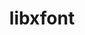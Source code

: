---
title: "libxfont"
layout: cache
categories: [package, develop]
meta: {"compilers": ["gcc@10.5.0", "gcc@11.1.0", "gcc@11.4.0", "gcc@13.3.0", "intel-oneapi-compilers@2025.1.0"], "num_specs": 73, "num_specs_by_stack": {"data-vis-sdk": 16, "developer-tools-aarch64-linux-gnu": 12, "developer-tools-x86_64_v3-linux-gnu": 12, "e4s": 12, "e4s-oneapi": 10, "hep": 11, "root": 73}, "oss": ["centos7", "rhel8", "ubuntu20.04", "ubuntu22.04"], "platforms": ["linux"], "stacks": ["data-vis-sdk", "developer-tools-aarch64-linux-gnu", "developer-tools-x86_64_v3-linux-gnu", "e4s", "e4s-oneapi", "hep", "root"], "targets": ["aarch64", "x86_64_v3"], "versions": ["1.5.4"]}
spec_details: [{"compiler": "intel-oneapi-compilers@2025.1.0", "hash": "22ugd6csiwwdyw2oxmhmurhw4ktbsyq6", "os": "ubuntu22.04", "platform": "linux", "size": "-", "stacks": ["e4s-oneapi", "root"], "target": "x86_64_v3", "variants": ["build_system=autotools"], "versions": ["1.5.4"]}, {"compiler": "intel-oneapi-compilers@2025.1.0", "hash": "2dredc3bzcuoxuhi64sz3dzbqvnt5rna", "os": "ubuntu22.04", "platform": "linux", "size": "-", "stacks": ["e4s-oneapi", "root"], "target": "x86_64_v3", "variants": ["build_system=autotools"], "versions": ["1.5.4"]}, {"compiler": "gcc@11.4.0", "hash": "2kk5wj46pg5b7r43k6iu2vwmavg4uqfy", "os": "ubuntu22.04", "platform": "linux", "size": "-", "stacks": ["e4s", "root"], "target": "x86_64_v3", "variants": ["build_system=autotools"], "versions": ["1.5.4"]}, {"compiler": "intel-oneapi-compilers@2025.1.0", "hash": "3e4w5k7662qpjyq6neq7r4tbtkkjruot", "os": "ubuntu22.04", "platform": "linux", "size": "-", "stacks": ["e4s-oneapi", "root"], "target": "x86_64_v3", "variants": ["build_system=autotools"], "versions": ["1.5.4"]}, {"compiler": "gcc@13.3.0", "hash": "3trdc4hy2c3vv6rbxrkgoef4yluyq3so", "os": "rhel8", "platform": "linux", "size": "-", "stacks": ["developer-tools-aarch64-linux-gnu", "root"], "target": "aarch64", "variants": ["build_system=autotools"], "versions": ["1.5.4"]}, {"compiler": "gcc@10.5.0", "hash": "4d6rnvwnrtqh2qxzwsgr2wtgqbolxa4x", "os": "centos7", "platform": "linux", "size": "-", "stacks": ["developer-tools-x86_64_v3-linux-gnu", "root"], "target": "x86_64_v3", "variants": ["build_system=autotools"], "versions": ["1.5.4"]}, {"compiler": "gcc@11.1.0", "hash": "4kzdixq3nvmdbeaj7s27kvdgpjujy76t", "os": "ubuntu20.04", "platform": "linux", "size": "-", "stacks": ["data-vis-sdk", "root"], "target": "x86_64_v3", "variants": ["build_system=autotools"], "versions": ["1.5.4"]}, {"compiler": "gcc@11.4.0", "hash": "5fj4yniohrw54qjt52lbmhibbzmini5x", "os": "ubuntu22.04", "platform": "linux", "size": "-", "stacks": ["hep", "root"], "target": "x86_64_v3", "variants": ["build_system=autotools"], "versions": ["1.5.4"]}, {"compiler": "intel-oneapi-compilers@2025.1.0", "hash": "5mdhi7anzers23ud3f7ztpqbg2ugz37m", "os": "ubuntu22.04", "platform": "linux", "size": "-", "stacks": ["e4s-oneapi", "root"], "target": "x86_64_v3", "variants": ["build_system=autotools"], "versions": ["1.5.4"]}, {"compiler": "gcc@11.4.0", "hash": "66qzqkipdtdntpjkwdeahnpsrqrgfklg", "os": "ubuntu22.04", "platform": "linux", "size": "-", "stacks": ["e4s", "root"], "target": "x86_64_v3", "variants": ["build_system=autotools"], "versions": ["1.5.4"]}, {"compiler": "gcc@11.4.0", "hash": "6zll4lpadr33s356njtf3xpngymqgxhq", "os": "ubuntu22.04", "platform": "linux", "size": "-", "stacks": ["e4s", "root"], "target": "x86_64_v3", "variants": ["build_system=autotools"], "versions": ["1.5.4"]}, {"compiler": "gcc@11.1.0", "hash": "7jhxtzwxosbsgtq4g6ws6wrswhabqoln", "os": "ubuntu20.04", "platform": "linux", "size": "-", "stacks": ["data-vis-sdk", "root"], "target": "x86_64_v3", "variants": ["build_system=autotools"], "versions": ["1.5.4"]}, {"compiler": "gcc@13.3.0", "hash": "7t5nit34h7amf5hg3l6t6ppp3bil4mcg", "os": "rhel8", "platform": "linux", "size": "-", "stacks": ["developer-tools-aarch64-linux-gnu", "root"], "target": "aarch64", "variants": ["build_system=autotools"], "versions": ["1.5.4"]}, {"compiler": "gcc@10.5.0", "hash": "aa2fezcll7wtti33sytfgq6xiil5rfnt", "os": "centos7", "platform": "linux", "size": "-", "stacks": ["developer-tools-x86_64_v3-linux-gnu", "root"], "target": "x86_64_v3", "variants": ["build_system=autotools"], "versions": ["1.5.4"]}, {"compiler": "gcc@10.5.0", "hash": "ajp4puogdakmkidu4zfdo373cgtsmvuo", "os": "centos7", "platform": "linux", "size": "-", "stacks": ["developer-tools-x86_64_v3-linux-gnu", "root"], "target": "x86_64_v3", "variants": ["build_system=autotools"], "versions": ["1.5.4"]}, {"compiler": "gcc@13.3.0", "hash": "bd2qwhvijinufhl6i4o7fvtbv3rdbldx", "os": "rhel8", "platform": "linux", "size": "-", "stacks": ["developer-tools-aarch64-linux-gnu", "root"], "target": "aarch64", "variants": ["build_system=autotools"], "versions": ["1.5.4"]}, {"compiler": "intel-oneapi-compilers@2025.1.0", "hash": "ei2xtrxup62dsfw64qk2fibyu6apdxoy", "os": "ubuntu22.04", "platform": "linux", "size": "-", "stacks": ["e4s-oneapi", "root"], "target": "x86_64_v3", "variants": ["build_system=autotools"], "versions": ["1.5.4"]}, {"compiler": "gcc@10.5.0", "hash": "ejph6hroirxcl5dtve62m6owifghp2ef", "os": "centos7", "platform": "linux", "size": "-", "stacks": ["developer-tools-x86_64_v3-linux-gnu", "root"], "target": "x86_64_v3", "variants": ["build_system=autotools"], "versions": ["1.5.4"]}, {"compiler": "gcc@11.4.0", "hash": "epv3sskgkble2kqgfmefxtrzl3uy4ovf", "os": "ubuntu22.04", "platform": "linux", "size": "-", "stacks": ["hep", "root"], "target": "x86_64_v3", "variants": ["build_system=autotools"], "versions": ["1.5.4"]}, {"compiler": "gcc@10.5.0", "hash": "fc5m5aiivbpeekbnn72hffzrepf22xdk", "os": "centos7", "platform": "linux", "size": "-", "stacks": ["developer-tools-x86_64_v3-linux-gnu", "root"], "target": "x86_64_v3", "variants": ["build_system=autotools"], "versions": ["1.5.4"]}, {"compiler": "gcc@11.1.0", "hash": "frssjcnp3s6ahayiigqqm4h5bkobjm3t", "os": "ubuntu20.04", "platform": "linux", "size": "-", "stacks": ["data-vis-sdk", "root"], "target": "x86_64_v3", "variants": ["build_system=autotools"], "versions": ["1.5.4"]}, {"compiler": "gcc@11.1.0", "hash": "fwcdmhwk2hiksjafagur4esyv75af4bm", "os": "ubuntu20.04", "platform": "linux", "size": "-", "stacks": ["data-vis-sdk", "root"], "target": "x86_64_v3", "variants": ["build_system=autotools"], "versions": ["1.5.4"]}, {"compiler": "gcc@10.5.0", "hash": "fys2lrwnl7vshm6aqxwkvab3b2psi4j7", "os": "centos7", "platform": "linux", "size": "-", "stacks": ["developer-tools-x86_64_v3-linux-gnu", "root"], "target": "x86_64_v3", "variants": ["build_system=autotools"], "versions": ["1.5.4"]}, {"compiler": "gcc@10.5.0", "hash": "gfgzdjkfuzqzmiy5oe2cvshp44rlinrp", "os": "centos7", "platform": "linux", "size": "-", "stacks": ["developer-tools-x86_64_v3-linux-gnu", "root"], "target": "x86_64_v3", "variants": ["build_system=autotools"], "versions": ["1.5.4"]}, {"compiler": "gcc@11.1.0", "hash": "gp43xovjovq6kztt4ar5rtgnridllazm", "os": "ubuntu20.04", "platform": "linux", "size": "-", "stacks": ["data-vis-sdk", "root"], "target": "x86_64_v3", "variants": ["build_system=autotools"], "versions": ["1.5.4"]}, {"compiler": "gcc@11.4.0", "hash": "hanmc4kfpsymqm3xrbkinhvsz7kzoffy", "os": "ubuntu22.04", "platform": "linux", "size": "-", "stacks": ["e4s", "root"], "target": "x86_64_v3", "variants": ["build_system=autotools"], "versions": ["1.5.4"]}, {"compiler": "gcc@13.3.0", "hash": "hpaqhipxyuboazxabritsvqvnkx7s46z", "os": "rhel8", "platform": "linux", "size": "-", "stacks": ["developer-tools-aarch64-linux-gnu", "root"], "target": "aarch64", "variants": ["build_system=autotools"], "versions": ["1.5.4"]}, {"compiler": "intel-oneapi-compilers@2025.1.0", "hash": "hso3ua2aid2r5i3ppcnva7wbqncrpi2m", "os": "ubuntu22.04", "platform": "linux", "size": "-", "stacks": ["e4s-oneapi", "root"], "target": "x86_64_v3", "variants": ["build_system=autotools"], "versions": ["1.5.4"]}, {"compiler": "gcc@11.1.0", "hash": "hvowgdf5dtckkpoystr2dk4otjo4xoux", "os": "ubuntu20.04", "platform": "linux", "size": "-", "stacks": ["data-vis-sdk", "root"], "target": "x86_64_v3", "variants": ["build_system=autotools"], "versions": ["1.5.4"]}, {"compiler": "intel-oneapi-compilers@2025.1.0", "hash": "ib4rmbvmyqvpcgannoz6wuvwigz5juvh", "os": "ubuntu22.04", "platform": "linux", "size": "-", "stacks": ["e4s-oneapi", "root"], "target": "x86_64_v3", "variants": ["build_system=autotools"], "versions": ["1.5.4"]}, {"compiler": "gcc@11.4.0", "hash": "ite7hav6akdzarlftbnljneqn4w2rxr7", "os": "ubuntu22.04", "platform": "linux", "size": "-", "stacks": ["e4s", "root"], "target": "x86_64_v3", "variants": ["build_system=autotools"], "versions": ["1.5.4"]}, {"compiler": "gcc@13.3.0", "hash": "jgacosev2mdfdi3g2hpoxpg6h2p5kagl", "os": "rhel8", "platform": "linux", "size": "-", "stacks": ["developer-tools-aarch64-linux-gnu", "root"], "target": "aarch64", "variants": ["build_system=autotools"], "versions": ["1.5.4"]}, {"compiler": "gcc@11.4.0", "hash": "ji2t7xmn4r32qzotq7pi7q2fcgi33n5l", "os": "ubuntu22.04", "platform": "linux", "size": "-", "stacks": ["e4s", "root"], "target": "x86_64_v3", "variants": ["build_system=autotools"], "versions": ["1.5.4"]}, {"compiler": "gcc@11.1.0", "hash": "jxazdb36n5uhod75zlw72sh5oabs62h3", "os": "ubuntu20.04", "platform": "linux", "size": "-", "stacks": ["data-vis-sdk", "root"], "target": "x86_64_v3", "variants": ["build_system=autotools"], "versions": ["1.5.4"]}, {"compiler": "gcc@10.5.0", "hash": "jxkyhweak6mf5jmmtrzx37o7xiicbmb2", "os": "centos7", "platform": "linux", "size": "-", "stacks": ["developer-tools-x86_64_v3-linux-gnu", "root"], "target": "x86_64_v3", "variants": ["build_system=autotools"], "versions": ["1.5.4"]}, {"compiler": "gcc@11.4.0", "hash": "k4csug7au3ulkvicf72ynotrusvgwhtu", "os": "ubuntu22.04", "platform": "linux", "size": "-", "stacks": ["hep", "root"], "target": "x86_64_v3", "variants": ["build_system=autotools"], "versions": ["1.5.4"]}, {"compiler": "gcc@11.4.0", "hash": "kb7lwqsghynpsclw5gi7u6ub3nem32tw", "os": "ubuntu22.04", "platform": "linux", "size": "-", "stacks": ["e4s", "root"], "target": "x86_64_v3", "variants": ["build_system=autotools"], "versions": ["1.5.4"]}, {"compiler": "gcc@13.3.0", "hash": "l2rzlizguq3p7zwdfs6c5wgsgumd3z2m", "os": "rhel8", "platform": "linux", "size": "-", "stacks": ["developer-tools-aarch64-linux-gnu", "root"], "target": "aarch64", "variants": ["build_system=autotools"], "versions": ["1.5.4"]}, {"compiler": "gcc@11.1.0", "hash": "l5kcdv25wpvd62zqg6pacgkkmbfhjaun", "os": "ubuntu20.04", "platform": "linux", "size": "-", "stacks": ["data-vis-sdk", "root"], "target": "x86_64_v3", "variants": ["build_system=autotools"], "versions": ["1.5.4"]}, {"compiler": "gcc@11.1.0", "hash": "lojxw6wd5ehohu27xtxdzaqr62d2ovkn", "os": "ubuntu20.04", "platform": "linux", "size": "-", "stacks": ["data-vis-sdk", "root"], "target": "x86_64_v3", "variants": ["build_system=autotools"], "versions": ["1.5.4"]}, {"compiler": "gcc@13.3.0", "hash": "lre46ml55qrj2rvl3lmdxqmrqhc4flh5", "os": "rhel8", "platform": "linux", "size": "-", "stacks": ["developer-tools-aarch64-linux-gnu", "root"], "target": "aarch64", "variants": ["build_system=autotools"], "versions": ["1.5.4"]}, {"compiler": "gcc@11.4.0", "hash": "nei6cdcmmtix3bq7f4usrho4wkpeo7e3", "os": "ubuntu22.04", "platform": "linux", "size": "-", "stacks": ["hep", "root"], "target": "x86_64_v3", "variants": ["build_system=autotools"], "versions": ["1.5.4"]}, {"compiler": "gcc@11.4.0", "hash": "njlbseydze2somg4svpeqmmadxzodcza", "os": "ubuntu22.04", "platform": "linux", "size": "-", "stacks": ["e4s", "root"], "target": "x86_64_v3", "variants": ["build_system=autotools"], "versions": ["1.5.4"]}, {"compiler": "gcc@13.3.0", "hash": "nl4i2zuzclpc47tmusatvhhxmmfmswwl", "os": "rhel8", "platform": "linux", "size": "-", "stacks": ["developer-tools-aarch64-linux-gnu", "root"], "target": "aarch64", "variants": ["build_system=autotools"], "versions": ["1.5.4"]}, {"compiler": "gcc@13.3.0", "hash": "nqf3r4btgpovahozuatqi2aehes4ztop", "os": "rhel8", "platform": "linux", "size": "-", "stacks": ["developer-tools-aarch64-linux-gnu", "root"], "target": "aarch64", "variants": ["build_system=autotools"], "versions": ["1.5.4"]}, {"compiler": "gcc@10.5.0", "hash": "p2api43curvz462yin7krdhupigpmfqs", "os": "centos7", "platform": "linux", "size": "-", "stacks": ["developer-tools-x86_64_v3-linux-gnu", "root"], "target": "x86_64_v3", "variants": ["build_system=autotools"], "versions": ["1.5.4"]}, {"compiler": "gcc@11.1.0", "hash": "pczu3qy4i6mjzpvftibrjyzmj4cgjjie", "os": "ubuntu20.04", "platform": "linux", "size": "-", "stacks": ["data-vis-sdk", "root"], "target": "x86_64_v3", "variants": ["build_system=autotools"], "versions": ["1.5.4"]}, {"compiler": "gcc@11.4.0", "hash": "pdrzijscurzh4nahxm6pfvfki2blyr7t", "os": "ubuntu22.04", "platform": "linux", "size": "-", "stacks": ["e4s", "root"], "target": "x86_64_v3", "variants": ["build_system=autotools"], "versions": ["1.5.4"]}, {"compiler": "gcc@11.4.0", "hash": "pha6oxma2hzf4w6e5rxkumeo5n4aysa6", "os": "ubuntu22.04", "platform": "linux", "size": "-", "stacks": ["hep", "root"], "target": "x86_64_v3", "variants": ["build_system=autotools"], "versions": ["1.5.4"]}, {"compiler": "gcc@11.4.0", "hash": "pv2n5quhcbta3izyhxlwuutqnkzjn54j", "os": "ubuntu22.04", "platform": "linux", "size": "-", "stacks": ["hep", "root"], "target": "x86_64_v3", "variants": ["build_system=autotools"], "versions": ["1.5.4"]}, {"compiler": "gcc@13.3.0", "hash": "qa2ay2vtelsnd7mvlewcgss6jta6w2k2", "os": "rhel8", "platform": "linux", "size": "-", "stacks": ["developer-tools-aarch64-linux-gnu", "root"], "target": "aarch64", "variants": ["build_system=autotools"], "versions": ["1.5.4"]}, {"compiler": "gcc@13.3.0", "hash": "qog7ujtzbfd2sszfhxgukjtauy6b6qak", "os": "rhel8", "platform": "linux", "size": "-", "stacks": ["developer-tools-aarch64-linux-gnu", "root"], "target": "aarch64", "variants": ["build_system=autotools"], "versions": ["1.5.4"]}, {"compiler": "gcc@11.1.0", "hash": "qvwmqwcauuvxunjubkoes5hqbshwgegx", "os": "ubuntu20.04", "platform": "linux", "size": "-", "stacks": ["data-vis-sdk", "root"], "target": "x86_64_v3", "variants": ["build_system=autotools"], "versions": ["1.5.4"]}, {"compiler": "intel-oneapi-compilers@2025.1.0", "hash": "rnmguzk537upjyqmrgkbrrpjhvs3zu3r", "os": "ubuntu22.04", "platform": "linux", "size": "-", "stacks": ["e4s-oneapi", "root"], "target": "x86_64_v3", "variants": ["build_system=autotools"], "versions": ["1.5.4"]}, {"compiler": "gcc@13.3.0", "hash": "somjkudgegypslxe2hvw32p6wyfmjuat", "os": "rhel8", "platform": "linux", "size": "-", "stacks": ["developer-tools-aarch64-linux-gnu", "root"], "target": "aarch64", "variants": ["build_system=autotools"], "versions": ["1.5.4"]}, {"compiler": "gcc@11.4.0", "hash": "t7bvicavzar2fp7l6qxmkq2uqzmrmoy7", "os": "ubuntu22.04", "platform": "linux", "size": "-", "stacks": ["hep", "root"], "target": "x86_64_v3", "variants": ["build_system=autotools"], "versions": ["1.5.4"]}, {"compiler": "gcc@11.1.0", "hash": "te5cmrlahgphzqrvhojgfll67mjwvo5x", "os": "ubuntu20.04", "platform": "linux", "size": "-", "stacks": ["data-vis-sdk", "root"], "target": "x86_64_v3", "variants": ["build_system=autotools"], "versions": ["1.5.4"]}, {"compiler": "intel-oneapi-compilers@2025.1.0", "hash": "tow7cbqyqfqb3m5ik76ia5tjabmkb5rz", "os": "ubuntu22.04", "platform": "linux", "size": "-", "stacks": ["e4s-oneapi", "root"], "target": "x86_64_v3", "variants": ["build_system=autotools"], "versions": ["1.5.4"]}, {"compiler": "gcc@11.4.0", "hash": "uewzuopicmx7gynloxg3ivgwglaurnyd", "os": "ubuntu22.04", "platform": "linux", "size": "-", "stacks": ["e4s", "root"], "target": "x86_64_v3", "variants": ["build_system=autotools"], "versions": ["1.5.4"]}, {"compiler": "gcc@10.5.0", "hash": "ulo3dgtrxvmjb266n5mkslw53ugk4rtg", "os": "centos7", "platform": "linux", "size": "-", "stacks": ["developer-tools-x86_64_v3-linux-gnu", "root"], "target": "x86_64_v3", "variants": ["build_system=autotools"], "versions": ["1.5.4"]}, {"compiler": "gcc@11.4.0", "hash": "upsh4dvltraav5pbmkkoect37pdvfzc7", "os": "ubuntu22.04", "platform": "linux", "size": "-", "stacks": ["hep", "root"], "target": "x86_64_v3", "variants": ["build_system=autotools"], "versions": ["1.5.4"]}, {"compiler": "gcc@11.1.0", "hash": "v5slw73cdk5r6mwy6x2q4oduz6e342yd", "os": "ubuntu20.04", "platform": "linux", "size": "-", "stacks": ["data-vis-sdk", "root"], "target": "x86_64_v3", "variants": ["build_system=autotools"], "versions": ["1.5.4"]}, {"compiler": "gcc@11.4.0", "hash": "vokvnfzscxty4mpipbvspwb7fgpyjtf6", "os": "ubuntu22.04", "platform": "linux", "size": "-", "stacks": ["hep", "root"], "target": "x86_64_v3", "variants": ["build_system=autotools"], "versions": ["1.5.4"]}, {"compiler": "gcc@11.4.0", "hash": "w2clpedstrqgphv25wsvvkoe2bzrhtc2", "os": "ubuntu22.04", "platform": "linux", "size": "-", "stacks": ["e4s", "root"], "target": "x86_64_v3", "variants": ["build_system=autotools"], "versions": ["1.5.4"]}, {"compiler": "gcc@11.1.0", "hash": "w2cu7wf3wqici6dtswvkmiimrx7bmqa2", "os": "ubuntu20.04", "platform": "linux", "size": "-", "stacks": ["data-vis-sdk", "root"], "target": "x86_64_v3", "variants": ["build_system=autotools"], "versions": ["1.5.4"]}, {"compiler": "intel-oneapi-compilers@2025.1.0", "hash": "wfobstjry5l23o2wvlslxxtcjidbzowr", "os": "ubuntu22.04", "platform": "linux", "size": "-", "stacks": ["e4s-oneapi", "root"], "target": "x86_64_v3", "variants": ["build_system=autotools"], "versions": ["1.5.4"]}, {"compiler": "gcc@11.1.0", "hash": "z2sjdfxzeojesy2sb32xwvqhnxistp4u", "os": "ubuntu20.04", "platform": "linux", "size": "-", "stacks": ["data-vis-sdk", "root"], "target": "x86_64_v3", "variants": ["build_system=autotools"], "versions": ["1.5.4"]}, {"compiler": "gcc@11.4.0", "hash": "zl44ie5j7lf5e2z3cjrrqfbtdhadtl72", "os": "ubuntu22.04", "platform": "linux", "size": "-", "stacks": ["hep", "root"], "target": "x86_64_v3", "variants": ["build_system=autotools"], "versions": ["1.5.4"]}, {"compiler": "gcc@10.5.0", "hash": "zlwqasl3yuu5xfvtowq6chefpbrxg3aa", "os": "centos7", "platform": "linux", "size": "-", "stacks": ["developer-tools-x86_64_v3-linux-gnu", "root"], "target": "x86_64_v3", "variants": ["build_system=autotools"], "versions": ["1.5.4"]}, {"compiler": "gcc@11.4.0", "hash": "zmdw5spmpuw6hxa54urzzvitqfi6reqk", "os": "ubuntu22.04", "platform": "linux", "size": "-", "stacks": ["e4s", "root"], "target": "x86_64_v3", "variants": ["build_system=autotools"], "versions": ["1.5.4"]}, {"compiler": "gcc@10.5.0", "hash": "zmpkii52jcnpt5zjzqxghjxjyfdfrwzj", "os": "centos7", "platform": "linux", "size": "-", "stacks": ["developer-tools-x86_64_v3-linux-gnu", "root"], "target": "x86_64_v3", "variants": ["build_system=autotools"], "versions": ["1.5.4"]}, {"compiler": "gcc@11.1.0", "hash": "zut5ac3j5qwe5archw5rsmzxqd643cnx", "os": "ubuntu20.04", "platform": "linux", "size": "-", "stacks": ["data-vis-sdk", "root"], "target": "x86_64_v3", "variants": ["build_system=autotools"], "versions": ["1.5.4"]}, {"compiler": "gcc@11.4.0", "hash": "zvigigzl5mp7nun7fuioocgu7nzdyyak", "os": "ubuntu22.04", "platform": "linux", "size": "-", "stacks": ["hep", "root"], "target": "x86_64_v3", "variants": ["build_system=autotools"], "versions": ["1.5.4"]}]
---